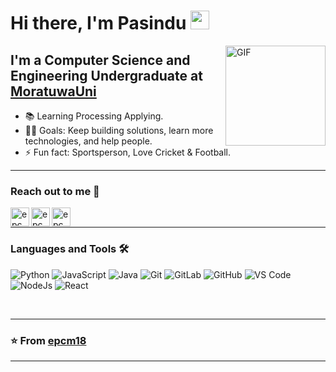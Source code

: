 # Hi there, I'm Pasindu <img width="30px" src="https://media.tenor.com/images/3b388fe03da271d2674faf85eb7c3fcd/tenor.gif" />

<img align="right" alt="GIF" height="160px" src="https://media.giphy.com/media/du3J3cXyzhj75IOgvA/giphy.gif" />

## I'm a Computer Science and Engineering Undergraduate at [MoratuwaUni](https://uom.lk/) 

- 📚 Learning Processing Applying.
- 💪🏼 Goals: Keep building solutions, learn more technologies, and help people.
- ⚡ Fun fact: Sportsperson, Love Cricket & Football.

---

### Reach out to me 📝

[<img align="left" alt="epcm18 | Twitter" height="30px" src="https://badges.aleen42.com/src/twitter.svg" />][twitter]
[<img align="left" alt="epcm18 | LinkedIn" height="30px" src="https://www.svgrepo.com/show/81143/linkedin.svg"/>][linkedin]
[<img align="left" alt="epcm18 | Medium" height="30px" src="https://badges.aleen42.com/src/medium.svg"/>][medium]

<br />

---

### Languages and Tools 🛠 

![Python](http://img.shields.io/badge/-Python-3776AB?style=flat-square&logo=python&logoColor=ffffff)
![JavaScript](https://badges.aleen42.com/src/javascript.svg)
![Java](https://badges.aleen42.com/src/java.svg)
![Git](https://img.shields.io/badge/-Git-%23F05032?style=flat-square&logo=git&logoColor=%23ffffff)
![GitLab](https://badges.aleen42.com/src/gitlab.svg)
![GitHub](https://badges.aleen42.com/src/github.svg)
![VS Code](https://badges.aleen42.com/src/visual_studio_code.svg)
![NodeJs](https://badges.aleen42.com/src/node.svg)
![React](https://badges.aleen42.com/src/react.svg)

<br/>

---

### ⭐️ From [epcm18](https://github.com/epcm18) ### 

---

[twitter]: https://twitter.com/epcm_18
[linkedin]: https://www.linkedin.com/in/epcm18/
[medium]: https://medium.com/@epcm18/
